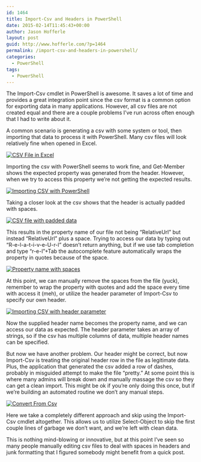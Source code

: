 ```yaml
---
id: 1464
title: Import-Csv and Headers in PowerShell
date: 2015-02-14T11:45:43+00:00
author: Jason Hofferle
layout: post
guid: http://www.hofferle.com/?p=1464
permalink: /import-csv-and-headers-in-powershell/
categories:
  - PowerShell
tags:
  - PowerShell
---
```

The Import-Csv cmdlet in PowerShell is awesome. It saves a lot of time and provides a great integration point since the csv format is a common option for exporting data in many applications. However, all csv files are not created equal and there are a couple problems I&#8217;ve run across often enough that I had to write about it.

A common scenario is generating a csv with some system or tool, then importing that data to process it with PowerShell. Many csv files will look relatively fine when opened in Excel.

[<img src="/assets/img/ExcelDataCsv.png" alt="CSV File in Excel" width="640" height="548" class="alignleft size-full wp-image-1465" srcset="/assets/img/ExcelDataCsv.png 640w, /assets/img/ExcelDataCsv-150x128.png 150w, /assets/img/ExcelDataCsv-300x257.png 300w, /assets/img/ExcelDataCsv-561x480.png 561w" sizes="(max-width: 640px) 100vw, 640px" />](/assets/img/ExcelDataCsv.png)

Importing the csv with PowerShell seems to work fine, and Get-Member shows the expected property was generated from the header. However, when we try to access this property we&#8217;re not getting the expected results.

[<img src="/assets/img/ImportDataCsv.png" alt="Importing CSV with PowerShell" width="640" height="434" class="alignleft size-full wp-image-1466" srcset="/assets/img/ImportDataCsv.png 640w, /assets/img/ImportDataCsv-150x102.png 150w, /assets/img/ImportDataCsv-300x203.png 300w" sizes="(max-width: 640px) 100vw, 640px" />](/assets/img/ImportDataCsv.png)

Taking a closer look at the csv shows that the header is actually padded with spaces.

[<img src="/assets/img/CsvWithPadding.png" alt="CSV file with padded data" width="640" height="511" class="alignleft size-full wp-image-1467" srcset="/assets/img/CsvWithPadding.png 640w, /assets/img/CsvWithPadding-150x120.png 150w, /assets/img/CsvWithPadding-300x240.png 300w, /assets/img/CsvWithPadding-601x480.png 601w" sizes="(max-width: 640px) 100vw, 640px" />](/assets/img/CsvWithPadding.png)

This results in the property name of our file not being &#8220;RelativeUrl&#8221; but instead &#8220;RelativeUrl&#8221; plus a space. Trying to access our data by typing out &#8220;R-e-l-a-t-i-v-e-U-r-l&#8221; doesn&#8217;t return anything, but if we use tab completion and type &#8220;r-e-l&#8221;+Tab the autocomplete feature automatically wraps the property in quotes because of the space.

[<img src="/assets/img/PropertyNameSpaces.png" alt="Property name with spaces" width="640" height="191" class="alignleft size-full wp-image-1468" srcset="/assets/img/PropertyNameSpaces.png 640w, /assets/img/PropertyNameSpaces-150x45.png 150w, /assets/img/PropertyNameSpaces-300x90.png 300w" sizes="(max-width: 640px) 100vw, 640px" />](/assets/img/PropertyNameSpaces.png)

At this point, we can manually remove the spaces from the file (yuck), remember to wrap the property with quotes and add the space every time with access it (meh), or utilize the header parameter of Import-Csv to specify our own header.

[<img src="/assets/img/CsvImportWithHeaderParameter.png" alt="Importing CSV with header parameter" width="640" height="378" class="alignleft size-full wp-image-1469" srcset="/assets/img/CsvImportWithHeaderParameter.png 640w, /assets/img/CsvImportWithHeaderParameter-150x89.png 150w, /assets/img/CsvImportWithHeaderParameter-300x177.png 300w" sizes="(max-width: 640px) 100vw, 640px" />](/assets/img/CsvImportWithHeaderParameter.png)

Now the supplied header name becomes the property name, and we can access our data as expected. The header parameter takes an array of strings, so if the csv has multiple columns of data, multiple header names can be specified.

But now we have another problem. Our header might be correct, but now Import-Csv is treating the original header row in the file as legitimate data. Plus, the application that generated the csv added a row of dashes, probably in misguided attempt to make the file &#8220;pretty.&#8221; At some point this is where many admins will break down and manually massage the csv so they can get a clean import. This might be ok if you&#8217;re only doing this once, but if we&#8217;re building an automated routine we don&#8217;t any manual steps.

[<img src="/assets/img/ConvertFromCsv.png" alt="Convert From Csv" width="640" height="220" class="alignleft size-full wp-image-1470" srcset="/assets/img/ConvertFromCsv.png 640w, /assets/img/ConvertFromCsv-150x52.png 150w, /assets/img/ConvertFromCsv-300x103.png 300w" sizes="(max-width: 640px) 100vw, 640px" />](/assets/img/ConvertFromCsv.png)

Here we take a completely different approach and skip using the Import-Csv cmdlet altogether. This allows us to utilize Select-Object to skip the first couple lines of garbage we don&#8217;t want, and we&#8217;re left with clean data.

This is nothing mind-blowing or innovative, but at this point I&#8217;ve seen so many people manually editing csv files to deal with spaces in headers and junk formatting that I figured somebody might benefit from a quick post.